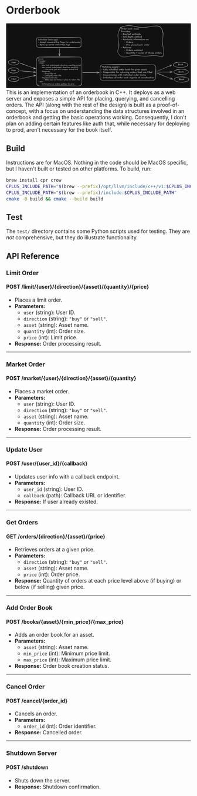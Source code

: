 # Orderbook
![architecture](img/architecture.png)
This is an implementation of an orderbook in C++. It deploys as a web server and exposes a simple API for placing, querying, and cancelling orders. The API (along with the rest of the design) is built as a proof-of-concept, with a focus on understanding the data structures involved in an orderbook and getting the basic operations working. Consequently, I don't plan on adding certain features like auth that, while necessary for deploying to prod, aren't necessary for the book itself.

## Build
Instructions are for MacOS. Nothing in the code should be MacOS specific, but I haven't built or tested on other platforms. To build, run:
```bash
brew install cpr crow
CPLUS_INCLUDE_PATH="$(brew --prefix)/opt/llvm/include/c++/v1:$CPLUS_INCLUDE_PATH"
CPLUS_INCLUDE_PATH="$(brew --prefix)/include:$CPLUS_INCLUDE_PATH"
cmake -B build && cmake --build build
```

## Test
The `test/` directory contains some Python scripts used for testing. They are *not* comprehensive, but they do illustrate functionality.

## API Reference
### **Limit Order**
#### **POST /limit/{user}/{direction}/{asset}/{quantity}/{price}**
- Places a limit order.
- **Parameters:**
  - `user` (string): User ID.
  - `direction` (string): `"buy"` or `"sell"`.
  - `asset` (string): Asset name.
  - `quantity` (int): Order size.
  - `price` (int): Limit price.
- **Response:** Order processing result.

---

### **Market Order**
#### **POST /market/{user}/{direction}/{asset}/{quantity}**
- Places a market order.
- **Parameters:**
  - `user` (string): User ID.
  - `direction` (string): `"buy"` or `"sell"`.
  - `asset` (string): Asset name.
  - `quantity` (int): Order size.
- **Response:** Order processing result.

---

### **Update User**
#### **POST /user/{user_id}/{callback}**
- Updates user info with a callback endpoint.
- **Parameters:**
  - `user_id` (string): User ID.
  - `callback` (path): Callback URL or identifier.
- **Response:** If user already existed.

---

### **Get Orders**
#### **GET /orders/{direction}/{asset}/{price}**
- Retrieves orders at a given price.
- **Parameters:**
  - `direction` (string): `"buy"` or `"sell"`.
  - `asset` (string): Asset name.
  - `price` (int): Order price.
- **Response:** Quantity of orders at each price level above (if buying) or below (if selling) given price.

---

### **Add Order Book**
#### **POST /books/{asset}/{min_price}/{max_price}**
- Adds an order book for an asset.
- **Parameters:**
  - `asset` (string): Asset name.
  - `min_price` (int): Minimum price limit.
  - `max_price` (int): Maximum price limit.
- **Response:** Order book creation status.

---

### **Cancel Order**
#### **POST /cancel/{order_id}**
- Cancels an order.
- **Parameters:**
  - `order_id` (int): Order identifier.
- **Response:** Cancelled order.

---

### **Shutdown Server**
#### **POST /shutdown**
- Shuts down the server.
- **Response:** Shutdown confirmation.
